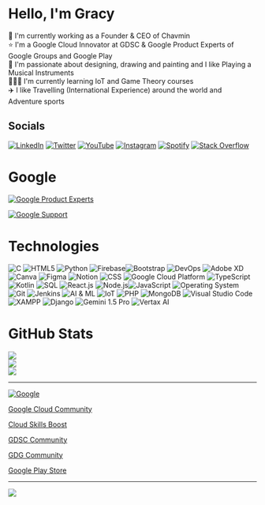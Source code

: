 # Hello, I'm Gracy 

🔷 I'm currently working as a Founder & CEO of Chavmin <br> 
⭐ I'm a Google Cloud Innovator at GDSC & Google Product Experts of Google Groups and Google Play <br>
🎨 I'm passionate about designing, drawing and painting and I like Playing a Musical Instruments <br>
👩🏻‍💻 I'm currently learning IoT and Game Theory courses <br> 
✈️ I like Travelling (International Experience) around the world and Adventure sports

## Socials
 [![LinkedIn](https://img.shields.io/badge/LinkedIn-%230077B5.svg?logo=linkedin&logoColor=white)](https://www.linkedin.com/in/gracy-c-8642281b7?utm_source=share&utm_campaign=share_via&utm_content=profile&utm_medium=android_app)
[![Twitter](https://img.shields.io/badge/Twitter-%231DA1F2.svg?logo=Twitter&logoColor=white)](https://x.com/xingzuophoenix?t=CwG_TDVKI-JulT2DYrdR_Q&s=09)
[![YouTube](https://img.shields.io/badge/YouTube-%23FF0000.svg?logo=YouTube&logoColor=white)](https://youtube.com/@xingzuophoenix?si=R2t23avQ6-oiWfkG)
[![Instagram](https://img.shields.io/badge/Instagram-%23E4405F.svg?logo=Instagram&logoColor=white)](https://www.instagram.com/_butterfly_sonyeo?igsh=dDYxbHcwanR3NjFj)
[![Spotify](https://img.shields.io/badge/Spotify-%231ED760.svg?logo=Spotify&logoColor=white)](https://open.spotify.com/user/31a4uaonmbapotl6jiuq42os3zba?si=la6TdnhOTBG4BgiBE_xzUA)
[![Stack Overflow](https://img.shields.io/badge/Stack%20Overflow-%23FE7A16.svg?logo=Stack%20Overflow&logoColor=white)](https://stackoverflow.com/users/23147890/gracy)



# Google 

[![Google Product Experts](https://img.shields.io/badge/Google%20Product%20Experts-%234285F4.svg?logo=Google&logoColor=white)](https://productexperts.withgoogle.com/profile) 

[![Google Support](https://img.shields.io/badge/Google%20Support-%234285F4.svg?logo=Google&logoColor=white)](https://support.google.com/profile/269255865?sjid=16300528771687921621-NC)

# Technologies

![C](https://img.shields.io/badge/c-%2300599C.svg?style=flat&logo=c&logoColor=white) ![HTML5](https://img.shields.io/badge/html5-%23E34F26.svg?style=flat&logo=html5&logoColor=white) ![Python](https://img.shields.io/badge/python-3670A0?style=flat&logo=python&logoColor=ffdd54) ![Firebase](https://img.shields.io/badge/firebase-%23039BE5.svg?style=flat&logo=firebase)![Bootstrap](https://img.shields.io/badge/bootstrap-%23563D7C.svg?style=flat&logo=bootstrap&logoColor=white) ![DevOps](https://img.shields.io/badge/DevOps-%23468aeb.svg?style=flat)
![Adobe XD](https://img.shields.io/badge/Adobe%20XD-470137?style=flat&logo=Adobe%20XD&logoColor=#FF61F6) ![Canva](https://img.shields.io/badge/Canva-%2300C4CC.svg?style=flat&logo=Canva&logoColor=white) 	![Figma](https://img.shields.io/badge/figma-%23F24E1E.svg?style=flat&logo=figma&logoColor=white) ![Notion](https://img.shields.io/badge/Notion-%23000000.svg?style=flat&logo=notion&logoColor=white) 
![CSS](https://img.shields.io/badge/CSS-%231572B6.svg?style=flat&logo=css3&logoColor=white)
![Google Cloud Platform](https://img.shields.io/badge/Google_Cloud_Platform-%234285F4.svg?style=flat&logo=google-cloud&logoColor=white)
![TypeScript](https://img.shields.io/badge/TypeScript-%23007ACC.svg?style=flat&logo=typescript&logoColor=white)
![Kotlin](https://img.shields.io/badge/Kotlin-%230095D5.svg?style=flat&logo=kotlin&logoColor=white)
![SQL](https://img.shields.io/badge/SQL-%2300f.svg?style=flat&logo=sql&logoColor=white)
![React.js](https://img.shields.io/badge/React.js-%2320232a.svg?style=flat&logo=react&logoColor=%2361DAFB)
![Node.js](https://img.shields.io/badge/Node.js-%2343853D.svg?style=flat&logo=node.js&logoColor=white)![JavaScript](https://img.shields.io/badge/JavaScript-%23F7DF1E.svg?style=flat&logo=javascript&logoColor=black)
![Operating System](https://img.shields.io/badge/OS-%23000000.svg?style=flat&logo=windows&logoColor=white)
![Git](https://img.shields.io/badge/Git-%23F05032.svg?style=flat&logo=git&logoColor=white)
![Jenkins](https://img.shields.io/badge/Jenkins-%232C5263.svg?style=flat&logo=jenkins&logoColor=white)
![AI & ML](https://img.shields.io/badge/AI_&_ML-%230071D1.svg?style=flat&logo=machine-learning&logoColor=white)
![IoT](https://img.shields.io/badge/IoT-%2300749E.svg?style=flat&logo=internet-of-things&logoColor=white)
![PHP](https://img.shields.io/badge/PHP-%23777BB4.svg?style=flat&logo=php&logoColor=white)
![MongoDB](https://img.shields.io/badge/MongoDB-%234ea94b.svg?style=flat&logo=mongodb&logoColor=white)
![Visual Studio Code](https://img.shields.io/badge/Visual_Studio_Code-%23007ACC.svg?style=flat&logo=visual-studio-code&logoColor=white)
![XAMPP](https://img.shields.io/badge/XAMPP-%23FB7A24.svg?style=flat&logo=xampp&logoColor=white)
![Django](https://img.shields.io/badge/Django-%23092E20.svg?style=flat&logo=django&logoColor=white)
![Gemini 1.5 Pro](https://img.shields.io/badge/Gemini_1.5_Pro-Your_Color_Here?style=flat&logo=Your_Logo_Here&logoColor=white)
![Vertax AI](https://img.shields.io/badge/Vertax_AI-Your_Color_Here?style=flat&logo=Your_Logo_Here&logoColor=white)

# GitHub Stats
![](https://github-readme-stats.vercel.app/api?username=xingzuophoenix&theme=dark&hide_border=false&include_all_commits=true&count_private=false)<br/>
![](https://github-readme-streak-stats.herokuapp.com/?user=xingzuophoenix&theme=dark&hide_border=false)<br/>
![](https://github-readme-stats.vercel.app/api/top-langs/?username=xingzuophoenix&theme=dark&hide_border=false&include_all_commits=true&count_private=false&layout=compact)

---

[![Google](https://www.gstatic.com/images/branding/googlelogo/svg/googlelogo_clr_74x24px.svg)](https://g.dev/xingzuophoenix)  

[Google Cloud Community](https://www.googlecloudcommunity.com/gc/user/viewprofilepage/user-id/513511) 

[Cloud Skills Boost](https://www.cloudskillsboost.google/public_profiles/d890f218-f503-421d-86b8-9abd112ab8fa)

[GDSC Community](https://gdsc.community.dev/u/m4t8z6/#/mytickets)

[GDG Community](https://gdg.community.dev/u/m6pngc/#/about)

[Google Play Store](https://playacademy.exceedlms.com/profiles/gracyunknown7e9abdab)

---
[![](https://visitcount.itsvg.in/api?id=xingzuophoenix&label=Profile%20Views&icon=2&pretty=false)](https://visitcount.itsvg.in)
